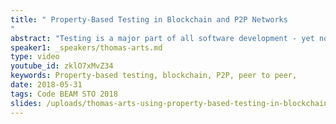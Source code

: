 ```yaml
---
title: " Property-Based Testing in Blockchain and P2P Networks
"
abstract: "Testing is a major part of all software development - yet no matter how much effort is spent on it, some errors always seem to slip through. Cases which no-one thought to test crash systems late in development or out in the field, revealing errors which cost time and money to analyze, diagnose, and fix. In the worst case, such errors reveal fundamental flaws which force a redesign of part of the system, at disproportionate cost."
speaker1: _speakers/thomas-arts.md
type: video
youtube_id: zklO7xMvZ34
keywords: Property-based testing, blockchain, P2P, peer to peer,
date: 2018-05-31
tags: Code BEAM STO 2018
slides: /uploads/thomas-arts-using-property-based-testing-in-blockchain-applications-compressed.pdf
---
```


